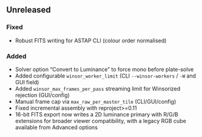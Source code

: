 ## Unreleased
### Fixed
* Robust FITS writing for ASTAP CLI (colour order normalised)
### Added
* Solver option “Convert to Luminance” to force mono before plate-solve
* Added configurable `winsor_worker_limit` (CLI `--winsor-workers` / `-W` and GUI field)
* Added `winsor_max_frames_per_pass` streaming limit for Winsorized rejection (GUI/config)
* Manual frame cap via `max_raw_per_master_tile` (CLI/GUI/config)
* Fixed incremental assembly with reproject>=0.11
* 16-bit FITS export now writes a 2D luminance primary with R/G/B extensions for broader viewer compatibility, with a legacy RGB cube available from Advanced options
